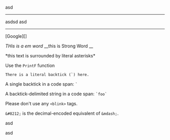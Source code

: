 asd
* * *
asdsd
asd
* * *

[Google][]

_THis is a em word_
__this is Strong Word __

\*this text is surrounded by literal asterisks\*

Use the `PrintF` function

``There is a literal backtick (`) here.``

A single backtick in a code span: `` ` ``

A backtick-delimited string in a code span: `` `foo` ``

Please don't use any `<blink>` tags.

`&#8212;` is the decimal-encoded equivalent of `&mdash;`.



asd

asd
